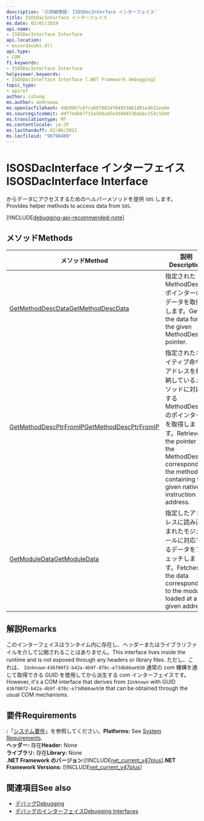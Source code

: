 ```yaml
---
description: 'の詳細情報: ISOSDacInterface インターフェイス'
title: ISOSDacInterface インターフェイス
ms.date: 02/01/2019
api.name:
- ISOSDacInterface Interface
api.location:
- mscordacwks.dll
api.type:
- COM
f1.keywords:
- ISOSDacInterface Interface
helpviewer.keywords:
- ISOSDacInterface Interface [.NET Framework debugging]
topic_type:
- apiref
author: cshung
ms.author: andrewau
ms.openlocfilehash: ddb99b7c6fca6870024f04933861d01e4b31ea9e
ms.sourcegitcommit: ddf7edb67715a5b9a45e3dd44536dabc153c1de0
ms.translationtype: MT
ms.contentlocale: ja-JP
ms.lasthandoff: 02/06/2021
ms.locfileid: "99790400"
---
```

# <a name="isosdacinterface-interface"></a><span data-ttu-id="1d22e-103">ISOSDacInterface インターフェイス</span><span class="sxs-lookup"><span data-stu-id="1d22e-103">ISOSDacInterface Interface</span></span>

<span data-ttu-id="1d22e-104">からデータにアクセスするためのヘルパーメソッドを提供 `SOS` します。</span><span class="sxs-lookup"><span data-stu-id="1d22e-104">Provides helper methods to access data from `SOS`.</span></span>

[!INCLUDE[debugging-api-recommended-note](../../../../includes/debugging-api-recommended-note.md)]

## <a name="methods"></a><span data-ttu-id="1d22e-105">メソッド</span><span class="sxs-lookup"><span data-stu-id="1d22e-105">Methods</span></span>

| <span data-ttu-id="1d22e-106">メソッド</span><span class="sxs-lookup"><span data-stu-id="1d22e-106">Method</span></span>                                                                                                               | <span data-ttu-id="1d22e-107">説明</span><span class="sxs-lookup"><span data-stu-id="1d22e-107">Description</span></span>                                                                                                                   |
| -------------------------------------------------------------------------------------------------------------------- | ----------------------------------------------------------------------------------------------------------------------------- |
| [<span data-ttu-id="1d22e-108">GetMethodDescData</span><span class="sxs-lookup"><span data-stu-id="1d22e-108">GetMethodDescData</span></span>](isosdacinterface-getmethoddescdata-method.md) | <span data-ttu-id="1d22e-109">指定された MethodDesc ポインターのデータを取得します。</span><span class="sxs-lookup"><span data-stu-id="1d22e-109">Gets the data for the given MethodDesc pointer.</span></span> |
| [<span data-ttu-id="1d22e-110">GetMethodDescPtrFromIP</span><span class="sxs-lookup"><span data-stu-id="1d22e-110">GetMethodDescPtrFromIP</span></span>](isosdacinterface-getmethoddescptrfromip-method.md) | <span data-ttu-id="1d22e-111">指定されたネイティブ命令アドレスを格納しているメソッドに対応する MethodDesc のポインターを取得します。</span><span class="sxs-lookup"><span data-stu-id="1d22e-111">Retrieves the pointer of the MethodDesc corresponding the method containing the given native instruction address.</span></span> |
| [<span data-ttu-id="1d22e-112">GetModuleData</span><span class="sxs-lookup"><span data-stu-id="1d22e-112">GetModuleData</span></span>](isosdacinterface-getmoduledata-method.md)| <span data-ttu-id="1d22e-113">指定したアドレスに読み込まれたモジュールに対応するデータをフェッチします。</span><span class="sxs-lookup"><span data-stu-id="1d22e-113">Fetches the data corresponding to the module loaded at a given address.</span></span> |

## <a name="remarks"></a><span data-ttu-id="1d22e-114">解説</span><span class="sxs-lookup"><span data-stu-id="1d22e-114">Remarks</span></span>

<span data-ttu-id="1d22e-115">このインターフェイスはランタイム内に存在し、ヘッダーまたはライブラリファイルを介して公開されることはありません。</span><span class="sxs-lookup"><span data-stu-id="1d22e-115">This interface lives inside the runtime and is not exposed through any headers or library files.</span></span> <span data-ttu-id="1d22e-116">ただし、これは、 `IUnknown` `436f00f2-b42a-4b9f-870c-e73db66ae930` 通常の com 機構を通じて取得できる GUID を使用してから派生する com インターフェイスです。</span><span class="sxs-lookup"><span data-stu-id="1d22e-116">However, it's a COM interface that derives from `IUnknown` with GUID `436f00f2-b42a-4b9f-870c-e73db66ae930` that can be obtained through the usual COM mechanisms.</span></span>

## <a name="requirements"></a><span data-ttu-id="1d22e-117">要件</span><span class="sxs-lookup"><span data-stu-id="1d22e-117">Requirements</span></span>

<span data-ttu-id="1d22e-118">**:**「[システム要件](../../get-started/system-requirements.md)」を参照してください。</span><span class="sxs-lookup"><span data-stu-id="1d22e-118">**Platforms:** See [System Requirements](../../get-started/system-requirements.md).</span></span>  
<span data-ttu-id="1d22e-119">**ヘッダー:** 存在</span><span class="sxs-lookup"><span data-stu-id="1d22e-119">**Header:** None</span></span>  
<span data-ttu-id="1d22e-120">**ライブラリ:** 存在</span><span class="sxs-lookup"><span data-stu-id="1d22e-120">**Library:** None</span></span>  
<span data-ttu-id="1d22e-121">**.NET Framework のバージョン:**[!INCLUDE[net_current_v47plus](../../../../includes/net-current-v47plus.md)]</span><span class="sxs-lookup"><span data-stu-id="1d22e-121">**.NET Framework Versions:** [!INCLUDE[net_current_v47plus](../../../../includes/net-current-v47plus.md)]</span></span>

## <a name="see-also"></a><span data-ttu-id="1d22e-122">関連項目</span><span class="sxs-lookup"><span data-stu-id="1d22e-122">See also</span></span>

- [<span data-ttu-id="1d22e-123">デバッグ</span><span class="sxs-lookup"><span data-stu-id="1d22e-123">Debugging</span></span>](index.md)
- [<span data-ttu-id="1d22e-124">デバッグのインターフェイス</span><span class="sxs-lookup"><span data-stu-id="1d22e-124">Debugging Interfaces</span></span>](debugging-interfaces.md)
